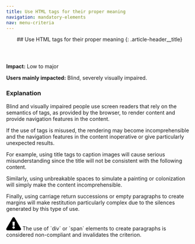 ```yaml
---
title: Use HTML tags for their proper meaning
navigation: mandatory-elements
nav: menu-criteria
---
```


<header>
## Use HTML tags for their proper meaning
{: .article-header__title}
</header>

**Impact:** Low to major

**Users mainly impacted:** Blind, severely visually impaired.

### Explanation

Blind and visually impaired people use screen readers that rely on the semantics of tags, as provided by the browser, to render content and provide navigation features in the content.

If the use of tags is misused, the rendering may become incomprehensible and the navigation features in the content inoperative or give particularly unexpected results.

For example, using title tags to caption images will cause serious misunderstanding since the title will not be consistent with the following content.

Similarly, using unbreakable spaces to simulate a painting or colonization will simply make the content incomprehensible.

Finally, using carriage return successions or empty paragraphs to create margins will make restitution particularly complex due to the silences generated by this type of use.

<div class="important">
<svg role="img" aria-label="Important" xmlns="http://www.w3.org/2000/svg" viewBox="0 0 576 512" width="40" height="36"><title>Important</title><path d="M569.517 440.013C587.975 472.007 564.806 512 527.94 512H48.054c-36.937 0-59.999-40.055-41.577-71.987L246.423 23.985c18.467-32.009 64.72-31.951 83.154 0l239.94 416.028zM288 354c-25.405 0-46 20.595-46 46s20.595 46 46 46 46-20.595 46-46-20.595-46-46-46zm-43.673-165.346l7.418 136c.347 6.364 5.609 11.346 11.982 11.346h48.546c6.373 0 11.635-4.982 11.982-11.346l7.418-136c.375-6.874-5.098-12.654-11.982-12.654h-63.383c-6.884 0-12.356 5.78-11.981 12.654z"/></svg>
The use of `div` or `span` elements to create paragraphs is considered non-compliant and invalidates the criterion.
</div>
